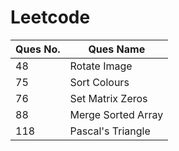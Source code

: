 # Leetcode

| Ques No. | Ques Name               |
|----------|-------------------------|
| 48       | Rotate Image            |
| 75       | Sort Colours            |
| 76       | Set Matrix Zeros        |
| 88       | Merge Sorted Array      |
| 118      | Pascal's Triangle       |
